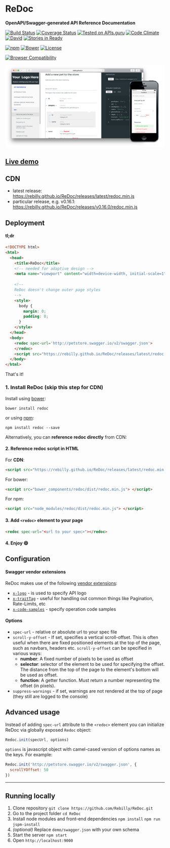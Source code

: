 # ReDoc
**OpenAPI/Swagger-generated API Reference Documentation**

[![Build Status](https://travis-ci.org/Rebilly/ReDoc.svg?branch=master)](https://travis-ci.org/Rebilly/ReDoc) [![Coverage Status](https://coveralls.io/repos/Rebilly/ReDoc/badge.svg?branch=master&service=github)](https://coveralls.io/github/Rebilly/ReDoc?branch=master) [![Tested on APIs.guru](http://api.apis.guru/badges/tested_on.svg)](https://APIs.guru) [![Code Climate](https://codeclimate.com/github/Rebilly/ReDoc/badges/gpa.svg)](https://codeclimate.com/github/Rebilly/ReDoc) [![David](https://david-dm.org/Rebilly/ReDoc/dev-status.svg)](https://david-dm.org/Rebilly/ReDoc#info=devDependencies) [![Stories in Ready](https://badge.waffle.io/Rebilly/ReDoc.png?label=ready&title=Ready)](https://waffle.io/Rebilly/ReDoc)

[![npm](http://img.shields.io/npm/v/redoc.svg)](https://www.npmjs.com/package/redoc) [![Bower](http://img.shields.io/bower/v/redoc.svg)](http://bower.io/) [![License](https://img.shields.io/npm/l/redoc.svg)](https://github.com/Rebilly/ReDoc/blob/master/LICENSE)

[![Browser Compatibility](https://saucelabs.com/browser-matrix/redoc.svg)](https://saucelabs.com/u/redoc)

![ReDoc demo](demo/redoc-demo.png)

## [Live demo](http://rebilly.github.io/ReDoc/)


## CDN
- latest release: https://rebilly.github.io/ReDoc/releases/latest/redoc.min.js
- particular release, e.g. v0.16.1: https://rebilly.github.io/ReDoc/releases/v0.16.0/redoc.min.js

## Deployment

#### tl;dr
```html
<!DOCTYPE html>
<html>
  <head>
    <title>ReDoc</title>
    <!-- needed for adaptive design -->
    <meta name="viewport" content="width=device-width, initial-scale=1">

    <!--
    ReDoc doesn't change outer page styles
    -->
    <style>
      body {
        margin: 0;
        padding: 0;
      }
    </style>
  </head>
  <body>
    <redoc spec-url='http://petstore.swagger.io/v2/swagger.json'>
    </redoc>
    <script src="https://rebilly.github.io/ReDoc/releases/latest/redoc.min.js"> </script>
  </body>
</html>
```
That's it!

### 1. Install ReDoc (skip this step for CDN)
Install using [bower](bower.io):

    bower install redoc

or using [npm](https://docs.npmjs.com/getting-started/what-is-npm):

    npm install redoc --save

Alternatively, you can **reference redoc directly** from CDN:


#### 2. Reference redoc script in HTML
For **CDN**:
```html
<script src="https://rebilly.github.io/ReDoc/releases/latest/redoc.min.js"> </script>
```

For bower:
```html
<script src="bower_components/redoc/dist/redoc.min.js"> </script>
```
For npm:
```html
<script src="node_modules/redoc/dist/redoc.min.js"> </script>
```

#### 3. Add `<redoc>` element to your page
```html
<redoc spec-url="<url to your spec>"></redoc>
```

#### 4. Enjoy :smile:

## Configuration

#### Swagger vendor extensions
ReDoc makes use of the following [vendor extensions](http://swagger.io/specification/#vendorExtensions):
* [`x-logo`](docs/redoc-vendor-extensions.md#x-logo) - is used to specify API logo
* [`x-traitTag`](docs/redoc-vendor-extensions.md#x-traitTag) - useful for handling out common things like Pagination, Rate-Limits, etc
* [`x-code-samples`](docs/redoc-vendor-extensions.md#x-code-samples) - specify operation code samples

#### Options
* `spec-url` - relative or absolute url to your spec file
* `scroll-y-offset` - If set, specifies a vertical scroll-offset. This is often useful when there are fixed positioned elements at the top of the page, such as navbars, headers etc.
`scroll-y-offset` can be specified in various ways:
  * **number**: A fixed number of pixels to be used as offset
  * **selector**: selector of the element to be used for specifying the offset. The distance from the top of the page to the element's bottom will be used as offset.
  * **function**: A getter function. Must return a number representing the offset (in pixels).
* `suppress-warnings` - if set, warnings are not rendered at the top of page (they still are logged to the console)

## Advanced usage
Instead of adding `spec-url` attribute to the `<redoc>` element you can initialize ReDoc via globally exposed `Redoc` object:
```js
Redoc.init(specUrl, options)
```

`options` is javascript object with camel-cased version of options names as the keys. For example:
```js
Redoc.init('http://petstore.swagger.io/v2/swagger.json', {
  scrollYOffset: 50
})
```
-----------
## Running locally
1. Clone repository
`git clone https://github.com/Rebilly/ReDoc.git`
2. Go to the project folder
`cd ReDoc`
3. Install node modules and front-end dependencies
`npm install`
`npm run jspm-install`
4. _(optional)_ Replace `demo/swagger.json` with your own schema
5. Start the server
`npm start`
6. Open `http://localhost:9000`

